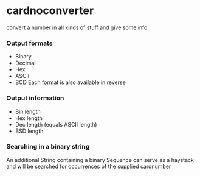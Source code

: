 # cardnoconverter

convert a number in all kinds of stuff and give some info

### Output formats

- Binary
- Decimal
- Hex
- ASCII
- BCD
  Each format is also available in reverse

### Output information

- Bin length
- Hex length
- Dec length (equals ASCII length)
- BSD length

### Searching in a binary string

An additional String containing a binary Sequence can serve as a haystack and will be searched for occurrences of the supplied cardnumber
